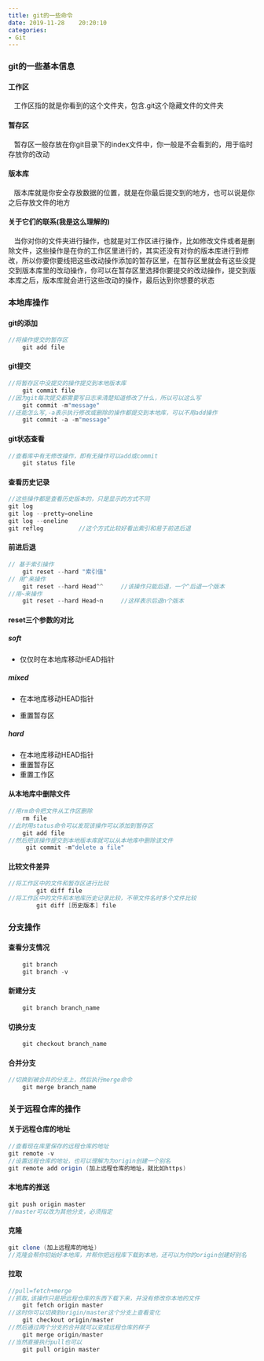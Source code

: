 ```yaml
---
title: git的一些命令
date: 2019-11-28 	20:20:10
categories:
- Git
---
```


### git的一些基本信息

#### 工作区

&nbsp;&nbsp;&nbsp;工作区指的就是你看到的这个文件夹，包含.git这个隐藏文件的文件夹

#### 暂存区

&nbsp;&nbsp;&nbsp;暂存区一般存放在你git目录下的index文件中，你一般是不会看到的，用于临时存放你的改动

#### 版本库

&nbsp;&nbsp;&nbsp;版本库就是你安全存放数据的位置，就是在你最后提交到的地方，也可以说是你之后存放文件的地方

#### 关于它们的联系(我是这么理解的)

&nbsp;&nbsp;&nbsp;当你对你的文件夹进行操作，也就是对工作区进行操作，比如修改文件或者是删除文件，这些操作是在你的工作区里进行的，其实还没有对你的版本库进行到修改，所以你要你要线把这些改动操作添加的暂存区里，在暂存区里就会有这些没提交到版本库里的改动操作，你可以在暂存区里选择你要提交的改动操作，提交到版本库之后，版本库就会进行这些改动的操作，最后达到你想要的状态

### 本地库操作

#### git的添加

```java
//将操作提交的暂存区
	git add file
```

#### git提交

```Java
//将暂存区中没提交的操作提交到本地版本库
	git commit file
//因为git每次提交都需要写日志来清楚知道修改了什么，所以可以这么写
	git commit -m"message" 
//还能怎么写,-a表示执行修改或删除的操作都提交到本地库，可以不用add操作
    git commit -a -m"message"
```

#### git状态查看

```java
//查看库中有无修改操作，即有无操作可以add或commit
	git status file
```

#### 查看历史记录

```java
//这些操作都是查看历史版本的，只是显示的方式不同
git log 
git log --pretty=oneline
git log --oneline
git reflog 			//这个方式比较好看出索引和易于前进后退
```

#### 前进后退

```Java
// 基于索引操作
	git reset --hard "索引值"
// 用^来操作
    git reset --hard Head^^		//该操作只能后退，一个^后退一个版本
//用~来操作       
    git reset --hard Head~n		//这样表示后退n个版本    
```

#### reset三个参数的对比

##### soft
- 仅仅时在本地库移动HEAD指针

##### mixed
- 在本地库移动HEAD指针

- 重置暂存区

##### hard

- 在本地库移动HEAD指针
- 重置暂存区
- 重置工作区

#### 从本地库中删除文件

```Java
//用rm命令把文件从工作区删除
	rm file
//此时用status命令可以发现该操作可以添加到暂存区
    git add file
//然后把该操作提交到本地版本库就可以从本地库中删除该文件
     git commit -m"delete a file"
```

#### 比较文件差异

```Java
//将工作区中的文件和暂存区进行比较
		git diff file
//将工作区中的文件和本地库历史记录比较，不带文件名时多个文件比较
        git diff [历史版本] file      
```

### 分支操作

#### 查看分支情况

```Java
	git branch
    git branch -v 
```

#### 新建分支

```Java
	git branch branch_name
```

#### 切换分支

```java
	git checkout branch_name
```

#### 合并分支

```java 
//切换到被合并的分支上，然后执行merge命令
	git merge branch_name		
```

### 关于远程仓库的操作

#### 关于远程仓库的地址

```Java
//查看现在库里保存的远程仓库的地址
git remote -v
//设置远程仓库的地址，也可以理解为为origin创建一个别名
git remote add origin (加上远程仓库的地址，就比如https)
```

#### 本地库的推送

```Java
git push origin master
//master可以改为其他分支，必须指定
```

####  克隆

```Java
git clone (加上远程库的地址)
//克隆会帮你初始好本地库，并帮你把远程库下载到本地，还可以为你的origin创建好别名
```

#### 拉取

```java
//pull=fetch+merge
//抓取,该操作只是把远程仓库的东西下载下来，并没有修改你本地的文件
	git fetch origin master 
//这时你可以切换到origin/master这个分支上查看变化
    git checkout origin/master
//然后通过两个分支的合并就可以变成远程仓库的样子
    git merge origin/master
//当然直接执行pull也可以
	git pull origin master
```

